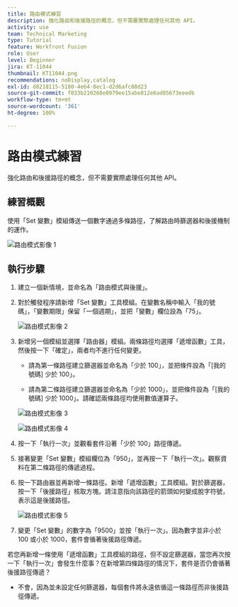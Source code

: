 ```yaml
---
title: 路由模式練習
description: 強化路由和後援路徑的概念，但不需要實際處理任何其他 API。
activity: use
team: Technical Marketing
type: Tutorial
feature: Workfront Fusion
role: User
level: Beginner
jira: KT-11044
thumbnail: KT11044.png
recommendations: noDisplay,catalog
exl-id: d8218115-5180-4e64-8ec1-d2d6afc88d23
source-git-commit: f033b210268e8979ee15abe812e6ad85673eeedb
workflow-type: tm+mt
source-wordcount: '361'
ht-degree: 100%

---
```


# 路由模式練習

強化路由和後援路徑的概念，但不需要實際處理任何其他 API。

## 練習概觀

使用「Set 變數」模組傳送一個數字通過多條路徑，了解路由時篩選器和後援機制的運作。

![路由模式影像 1](../12-exercises/assets/routing-patterns-walkthrough-1.png)

## 執行步驟

1. 建立一個新情境，並命名為「路由模式與後援」。
1. 對於觸發程序請新增「Set 變數」工具模組。在變數名稱中輸入「我的號碼」，「變數期限」保留「一個週期」，並把「變數」欄位設為「75」。

   ![路由模式影像 2](../12-exercises/assets/routing-patterns-walkthrough-2.png)

1. 新增另一個模組並選擇「路由器」模組。兩條路徑均選擇「遞增函數」工具，然後按一下「確定」，兩者均不進行任何變更。

   + 請為第一條路徑建立篩選器並命名為「少於 100」，並把條件設為「[我的號碼] 少於 100」。

   + 請為第二條路徑建立篩選器並命名為「少於 1000」，並把條件設為「[我的號碼] 少於 1000」。請確認兩條路徑均使用數值運算子。

   ![路由模式影像 3](../12-exercises/assets/routing-patterns-walkthrough-3.png)

   ![路由模式影像 4](../12-exercises/assets/routing-patterns-walkthrough-4.png)

1. 按一下「執行一次」並觀看套件沿著「少於 100」路徑傳遞。
1. 接著變更「Set 變數」模組欄位為「950」，並再按一下「執行一次」。觀察資料在第二條路徑的傳遞過程。
1. 按一下路由器並再新增一條路徑。新增「遞增函數」工具模組。對於篩選器，按一下「後援路徑」核取方塊。請注意指向該路徑的箭頭如何變成脫字符號，表示這是後援路徑。

   ![路由模式影像 5](../12-exercises/assets/routing-patterns-walkthrough-5.png)

1. 變更「Set 變數」的數字為「9500」並按「執行一次」。因為數字並非小於 100 或小於 1000，套件會循著後援路徑傳遞。

若您再新增一條使用「遞增函數」工具模組的路徑，但不設定篩選器，當您再次按一下「執行一次」會發生什麼事？在新增第四條路徑的情況下，套件是否仍會循著後援路徑傳遞？

+ 不會，因為並未設定任何篩選器，每個套件將永遠依循這一條路徑而非後援路徑傳遞。
